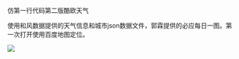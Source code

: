 仿第一行代码第二版酷欧天气

使用和风数据提供的天气信息和城市json数据文件，郭霖提供的必应每日一图。第一次打开使用百度地图定位。

![](https://github.com/Slingge/CoolEuropeWeather/raw/master/image/gif.gif)
